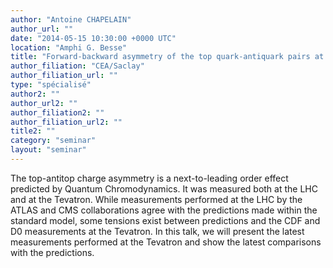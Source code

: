 ```yaml
---
author: "Antoine CHAPELAIN"
author_url: ""
date: "2014-05-15 10:30:00 +0000 UTC"
location: "Amphi G. Besse"
title: "Forward-backward asymmetry of the top quark-antiquark pairs at the Tevatron: a window for new physics?"
author_filiation: "CEA/Saclay"
author_filiation_url: ""
type: "spécialisé"
author2: ""
author_url2: ""
author_filiation2: ""
author_filiation_url2: ""
title2: ""
category: "seminar" 
layout: "seminar"
---
```

The top-antitop charge asymmetry is a next-to-leading order effect predicted by Quantum Chromodynamics. It was measured both at the LHC and at the Tevatron. While measurements performed at the LHC by the ATLAS and CMS collaborations agree with the predictions made within the standard model, some tensions exist between predictions and the CDF and D0 measurements at the Tevatron. In this talk, we will present the latest measurements performed at the Tevatron and show the latest comparisons with the predictions.

